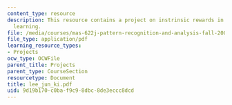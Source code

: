 ```yaml
---
content_type: resource
description: This resource contains a project on instrinsic rewards in reinforcement
  learning.
file: /media/courses/mas-622j-pattern-recognition-and-analysis-fall-2006/9d19b170c0baf9c98dbc8de3eccc8dcd_lee_jun_ki.pdf
file_type: application/pdf
learning_resource_types:
- Projects
ocw_type: OCWFile
parent_title: Projects
parent_type: CourseSection
resourcetype: Document
title: lee_jun_ki.pdf
uid: 9d19b170-c0ba-f9c9-8dbc-8de3eccc8dcd
---
```

